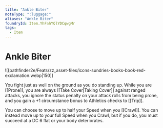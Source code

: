 ```yaml
---
title: "Ankle Biter"
noteType: ":luggage:"
aliases: "Ankle Biter"
foundryId: Item.YhFahYQlYDCqwgMr
tags:
  - Item
---
```


# Ankle Biter
![[pathfinder2e/Feats/zz_asset-files/icons-sundries-books-book-red-exclamation.webp|150]]

You fight just as well on the ground as you do standing up. While you are [[Prone]], you are always [[Take Cover|Taking Cover]] against ranged attacks, you ignore the status penalty on your attack rolls from being prone, and you gain a +1 circumstance bonus to Athletics checks to [[Trip]].

You can choose to move up to half your Speed when you [[Crawl]]. You can instead move up to your full Speed when you Crawl, but if you do, you must succeed at a DC 6 flat or your body deteriorates.
